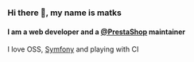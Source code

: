 ### Hi there 👋, my name is matks

#### I am a web developer and a [@PrestaShop](https://github.com/PrestaShop/) maintainer

I love OSS, [Symfony](https://github.com/symfony/) and  playing with CI

